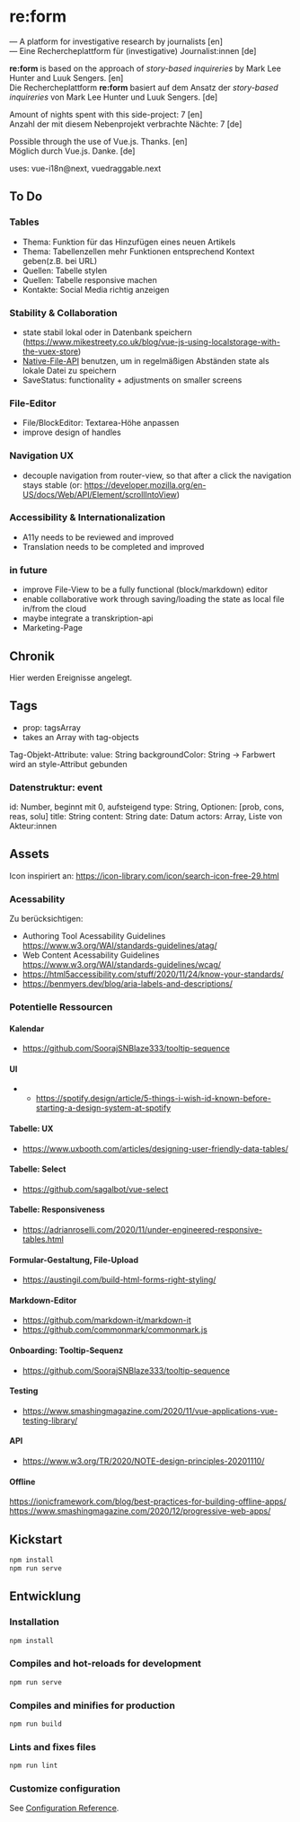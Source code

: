 # re:form

— A platform for investigative research by journalists [en]  
— Eine Rechercheplattform für (investigative) Journalist:innen [de]

**re:form** is based on the approach of _story-based inquireries_ by Mark Lee Hunter and Luuk Sengers. [en]  
Die Rechercheplattform **re:form** basiert auf dem Ansatz der _story-based inquireries_ von Mark Lee Hunter und Luuk Sengers. [de]

Amount of nights spent with this side-project: 7 [en]  
Anzahl der mit diesem Nebenprojekt verbrachte Nächte: 7 [de]

Possible through the use of Vue.js. Thanks. [en]  
Möglich durch Vue.js. Danke. [de]

uses: vue-i18n@next, vuedraggable.next

## To Do

### Tables

- Thema: Funktion für das Hinzufügen eines neuen Artikels
- Thema: Tabellenzellen mehr Funktionen entsprechend Kontext geben(z.B. bei URL)
- Quellen: Tabelle stylen
- Quellen: Tabelle responsive machen
- Kontakte: Social Media richtig anzeigen

### Stability & Collaboration

- state stabil lokal oder in Datenbank speichern (https://www.mikestreety.co.uk/blog/vue-js-using-localstorage-with-the-vuex-store)
- [Native-File-API](https://web.dev/file-system-access/) benutzen, um in regelmäßigen Abständen state als lokale Datei zu speichern
- SaveStatus: functionality + adjustments on smaller screens

### File-Editor

- File/BlockEditor: Textarea-Höhe anpassen
- improve design of handles

### Navigation UX

- decouple navigation from router-view, so that after a click the navigation stays stable (or: https://developer.mozilla.org/en-US/docs/Web/API/Element/scrollIntoView)

### Accessibility & Internationalization

- A11y needs to be reviewed and improved
- Translation needs to be completed and improved

### in future

- improve File-View to be a fully functional (block/markdown) editor
- enable collaborative work through saving/loading the state as local file in/from the cloud
- maybe integrate a transkription-api
- Marketing-Page

## Chronik

Hier werden Ereignisse angelegt.

## Tags

- prop: tagsArray
- takes an Array with tag-objects

Tag-Objekt-Attribute:
value: String
backgroundColor: String -> Farbwert wird an style-Attribut gebunden

### Datenstruktur: event

id: Number, beginnt mit 0, aufsteigend
type: String, Optionen: [prob, cons, reas, solu]
title: String
content: String
date: Datum
actors: Array, Liste von Akteur:innen

## Assets

Icon inspiriert an: https://icon-library.com/icon/search-icon-free-29.html

### Acessability

Zu berücksichtigen: 

- Authoring Tool Acessability Guidelines https://www.w3.org/WAI/standards-guidelines/atag/
- Web Content Acessability Guidelines https://www.w3.org/WAI/standards-guidelines/wcag/
- https://html5accessibility.com/stuff/2020/11/24/know-your-standards/
- https://benmyers.dev/blog/aria-labels-and-descriptions/

### Potentielle Ressourcen

#### Kalendar

- https://github.com/SoorajSNBlaze333/tooltip-sequence

#### UI

- - https://spotify.design/article/5-things-i-wish-id-known-before-starting-a-design-system-at-spotify

#### Tabelle: UX

- https://www.uxbooth.com/articles/designing-user-friendly-data-tables/

#### Tabelle: Select

- https://github.com/sagalbot/vue-select

#### Tabelle: Responsiveness

- https://adrianroselli.com/2020/11/under-engineered-responsive-tables.html

#### Formular-Gestaltung, File-Upload

- https://austingil.com/build-html-forms-right-styling/

#### Markdown-Editor

- https://github.com/markdown-it/markdown-it
- https://github.com/commonmark/commonmark.js

#### Onboarding: Tooltip-Sequenz

- https://github.com/SoorajSNBlaze333/tooltip-sequence

#### Testing

- https://www.smashingmagazine.com/2020/11/vue-applications-vue-testing-library/

#### API

- https://www.w3.org/TR/2020/NOTE-design-principles-20201110/

#### Offline
https://ionicframework.com/blog/best-practices-for-building-offline-apps/
https://www.smashingmagazine.com/2020/12/progressive-web-apps/

## Kickstart

```bash
npm install
npm run serve
```

## Entwicklung

### Installation

```bash
npm install
```

### Compiles and hot-reloads for development

```bash
npm run serve
```

### Compiles and minifies for production

```bash
npm run build
```

### Lints and fixes files

```bash
npm run lint
```

### Customize configuration

See [Configuration Reference](https://cli.vuejs.org/config/).
